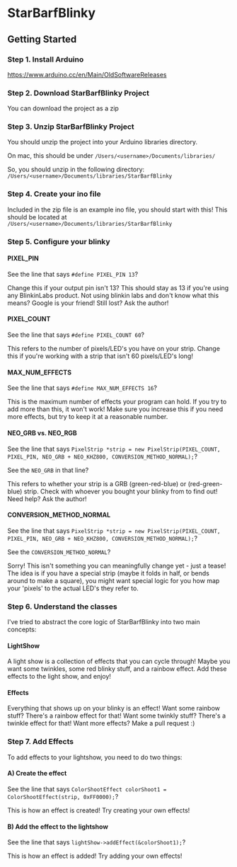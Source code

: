 # StarBarfBlinky

## Getting Started

### Step 1. Install Arduino

https://www.arduino.cc/en/Main/OldSoftwareReleases

### Step 2. Download StarBarfBlinky Project

You can download the project as a zip

### Step 3. Unzip StarBarfBlinky Project

You should unzip the project into your Arduino libraries directory.

On mac, this should be under `/Users/<username>/Documents/libraries/`

So, you should unzip in the following directory: `/Users/<username>/Documents/libraries/StarBarfBlinky`

### Step 4. Create your ino file

Included in the zip file is an example ino file, you should start with this!  This should be located at `/Users/<username>/Documents/libraries/StarBarfBlinky`

### Step 5. Configure your blinky

#### PIXEL_PIN

See the line that says `#define PIXEL_PIN 13`?

Change this if your output pin isn't 13?  This should stay as 13 if you're using any BlinkinLabs product.  Not using blinkin labs and don't know what this means?  Google is your friend!  Still lost?  Ask the author!

#### PIXEL_COUNT

See the line that says `#define PIXEL_COUNT 60`?

This refers to the number of pixels/LED's you have on your strip.  Change this if you're working with a strip that isn't 60 pixels/LED's long!

#### MAX_NUM_EFFECTS

See the line that says `#define MAX_NUM_EFFECTS 16`?

This is the maximum number of effects your program can hold.  If you try to add more than this, it won't work!  Make sure you increase this if you need more effects, but try to keep it at a reasonable number.

#### NEO_GRB vs. NEO_RGB

See the line that says `PixelStrip *strip = new PixelStrip(PIXEL_COUNT, PIXEL_PIN, NEO_GRB + NEO_KHZ800, CONVERSION_METHOD_NORMAL);`?

See the `NEO_GRB` in that line?

This refers to whether your strip is a GRB (green-red-blue) or (red-green-blue) strip.  Check with whoever you bought your blinky from to find out!  Need help?  Ask the author!

#### CONVERSION_METHOD_NORMAL

See the line that says `PixelStrip *strip = new PixelStrip(PIXEL_COUNT, PIXEL_PIN, NEO_GRB + NEO_KHZ800, CONVERSION_METHOD_NORMAL);`?

See the `CONVERSION_METHOD_NORMAL`?

Sorry!  This isn't something you can meaningfully change yet - just a tease!  The idea is if you have a special strip (maybe it folds in half, or bends around to make a square), you might want special logic for you how map your 'pixels' to the actual LED's they refer to.

### Step 6. Understand the classes

I've tried to abstract the core logic of StarBarfBlinky into two main concepts:

#### LightShow

A light show is a collection of effects that you can cycle through!  Maybe you want some twinkles, some red blinky stuff, and a rainbow effect.  Add these effects to the light show, and enjoy!

#### Effects

Everything that shows up on your blinky is an effect!  Want some rainbow stuff?  There's a rainbow effect for that!  Want some twinkly stuff?  There's a twinkle effect for that!  Want more effects?  Make a pull request :)

### Step 7. Add Effects

To add effects to your lightshow, you need to do two things:

#### A) Create the effect

See the line that says `ColorShootEffect colorShoot1 = ColorShootEffect(strip, 0xFF0000);`?

This is how an effect is created!  Try creating your own effects!

#### B) Add the effect to the lightshow

See the line that says `lightShow->addEffect(&colorShoot1);`?

This is how an effect is added!  Try adding your own effects!